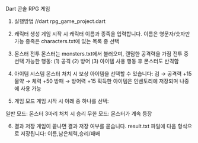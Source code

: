 Dart 콘솔 RPG 게임
1. 실행방법 //dart rpg_game_project.dart

2. 캐릭터 생성
게임 시작 시 캐릭터 이름과 종족을 입력합니다.
이름은 영문자/숫자만 가능
종족은 characters.txt에 있는 목록 중 선택

3. 몬스터 전투
몬스터는 monsters.txt에서 불러오며, 랜덤한 공격력을 가짐
전투 중 선택 가능한 행동:
(1) 공격
(2) 방어
(3) 아이템 사용
행동 후 몬스터도 반격함

4. 아이템 시스템
몬스터 처치 시 보상 아이템을 선택할 수 있습니다:
검 → 공격력 +15
물약 → 체력 +50
방패 → 방어력 +15
획득한 아이템은 인벤토리에 저장되며 나중에 사용 가능

5. 게임 모드
게임 시작 시 아래 중 하나를 선택:

일반 모드: 몬스터 3마리 처치 시 승리
무한 모드: 몬스터가 계속 등장

6. 결과 저장
게임이 끝나면 결과 저장 여부를 묻습니다.
result.txt 파일에 다음 형식으로 저장됩니다: 이름,남은체력,승리/패배
